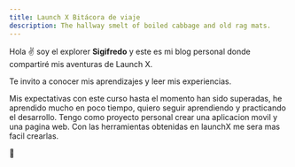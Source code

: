 ```yaml
---
title: Launch X Bitácora de viaje
description: The hallway smelt of boiled cabbage and old rag mats.
---
```


Hola ✌️  soy el explorer **Sigifredo** y este es mi blog personal donde compartiré mis aventuras de Launch X.

Te invito a conocer mis aprendizajes y leer mis experiencias.

Mis expectativas con este curso hasta el momento han sido superadas, he aprendido mucho en poco tiempo, quiero seguir aprendiendo y practicando  el desarrollo. 
Tengo como proyecto personal crear una aplicacion movil y una pagina web. Con las herramientas obtenidas en launchX me sera mas facil  crearlas.

🚀
